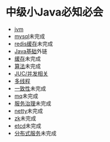 # 中级小Java必知必会

- [jvm](https://github.com/ABUGADAY/midjavainterview/blob/master/docs/JVM.md)
- [mysql]()未完成
- [redis缓存]()未完成
- [Java基础](https://yq.aliyun.com/articles/622609#java)外链
- [缓存]()未完成
- [算法]()未完成
- [JUC/并发相关](https://github.com/ABUGADAY/midjavainterview/blob/master/docs/J.U.C%E5%B9%B6%E5%8F%91%E7%9B%B8%E5%85%B3.md)
- [多线程](https://github.com/ABUGADAY/midjavainterview/blob/691b2e293ee3ec07d1dcb5362828ef3d7403a2a3/docs/%E5%A4%9A%E7%BA%BF%E7%A8%8B.md)
- [一致性]()未完成
- [mq]()未完成
- [服务治理]()未完成
- [netty]()未完成
- [zk]()未完成
- [etcd]()未完成
- [分布式服务]()未完成
